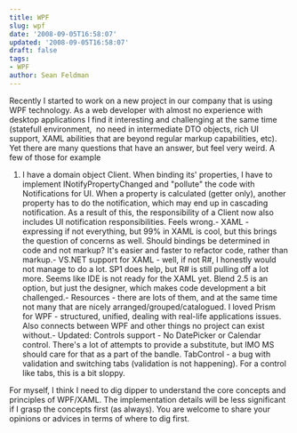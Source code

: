 ```yaml
---
title: WPF
slug: wpf
date: '2008-09-05T16:58:07'
updated: '2008-09-05T16:58:07'
draft: false
tags:
- WPF
author: Sean Feldman
---
```



Recently I started to work on a new project in our company that is using WPF technology. As a web developer with almost no experience with desktop applications I find it interesting and challenging at the same time (statefull environment,  no need in intermediate DTO objects, rich UI support, XAML abilities that are beyond regular markup capabilities, etc). Yet there are many questions that have an answer, but feel very weird. A few of those for example

1. I have a domain object Client. When binding its' properties, I have to implement INotifyPropertyChanged and "pollute" the code with Notifications for UI. When a property is calculated (getter only), another property has to do the notification, which may end up in cascading notification. As a result of this, the responsibility of a Client now also includes UI notification responsibilities. Feels wrong.- XAML - expressing if not everything, but 99% in XAML is cool, but this brings the question of concerns as well. Should bindings be determined in code and not markup? It's easier and faster to refactor code, rather than markup.- VS.NET support for XAML - well, if not R#, I honestly would not manage to do a lot. SP1 does help, but R# is still pulling off a lot more. Seems like IDE is not ready for the XAML yet. Blend 2.5 is an option, but just the designer, which makes code development a bit challenged.- Resources - there are lots of them, and at the same time not many that are nicely arranged/grouped/catalogued. I loved Prism  for WPF - structured, unified, dealing with real-life applications issues. Also connects between WPF and other things no project can exist without.- Updated: Controls support - No DatePicker or Calendar control. There's a lot of attempts to provide a substitute, but IMO MS should care for that as a part of the bandle. TabControl - a bug with validation and switching tabs (validation is not happening). For a control like tabs, this is a bit sloppy.

For myself, I think I need to dig dipper to understand the core concepts and principles of WPF/XAML. The implementation details will be less significant if I grasp the concepts first (as always). You are welcome to share your opinions or advices in terms of where to dig first.


